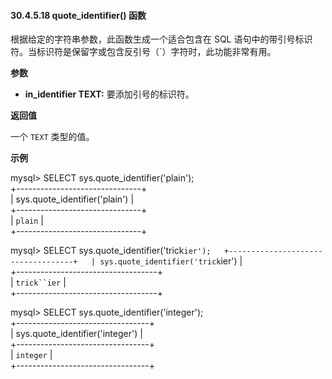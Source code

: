 #### 30.4.5.18 quote_identifier() 函数

根据给定的字符串参数，此函数生成一个适合包含在 SQL 语句中的带引号标识符。当标识符是保留字或包含反引号（`）字符时，此功能非常有用。

**参数**

- **in_identifier TEXT:** 要添加引号的标识符。

**返回值**

一个 `TEXT` 类型的值。

**示例**

mysql> SELECT sys.quote_identifier('plain');  
+-------------------------------+  
| sys.quote_identifier('plain') |  
+-------------------------------+  
| `plain`                       |  
+-------------------------------+  

mysql> SELECT sys.quote_identifier('trick`ier');  
+-----------------------------------+  
| sys.quote_identifier('trick`ier') |  
+-----------------------------------+  
| `trick``ier`                      |  
+-----------------------------------+  

mysql> SELECT sys.quote_identifier('integer');  
+---------------------------------+  
| sys.quote_identifier('integer') |  
+---------------------------------+  
| `integer`                       |  
+---------------------------------+  